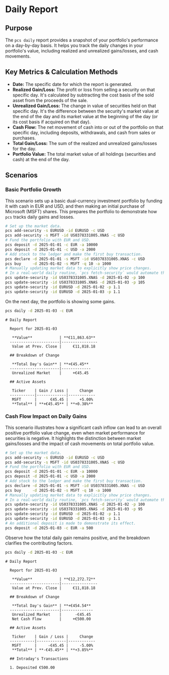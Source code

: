 # Daily Report

## Purpose

The `pcs daily` report provides a snapshot of your portfolio's performance on a day-by-day basis. It helps you track the daily changes in your portfolio's value, including realized and unrealized gains/losses, and cash movements.

## Key Metrics & Calculation Methods

*   **Date:** The specific date for which the report is generated.
*   **Realized Gain/Loss:** The profit or loss from selling a security on that specific day. It's calculated by subtracting the cost basis of the sold asset from the proceeds of the sale.
*   **Unrealized Gain/Loss:** The change in value of securities held on that specific day. It's the difference between the security's market value at the end of the day and its market value at the beginning of the day (or its cost basis if acquired on that day).
*   **Cash Flow:** The net movement of cash into or out of the portfolio on that specific day, including deposits, withdrawals, and cash from sales or purchases.
*   **Total Gain/Loss:** The sum of the realized and unrealized gains/losses for the day.
*   **Portfolio Value:** The total market value of all holdings (securities and cash) at the end of the day.

## Scenarios

### Basic Portfolio Growth

This scenario sets up a basic dual-currency investment portfolio by funding it with cash in EUR and USD, and then making an initial purchase of Microsoft (MSFT) shares. This prepares the portfolio to demonstrate how `pcs` tracks daily gains and losses.

```bash setup
# Set up the market data.
pcs add-security -s EURUSD -id EURUSD -c USD
pcs add-security -s MSFT -id US0378331005.XNAS -c USD
# Fund the portfolio with EUR and USD.
pcs deposit -d 2025-01-01 -c EUR -a 10000
pcs deposit -d 2025-01-01 -c USD -a 2000
# Add stock to the ledger and make the first buy transaction.
pcs declare -d 2025-01-01 -s MSFT -id US0378331005.XNAS -c USD
pcs buy     -d 2025-01-02 -s MSFT -q 10 -a 1000
# Manually updating market data to explicitly show price changes.
# In a real-world daily routine, `pcs fetch-security` would automate this.
pcs update-security -id US0378331005.XNAS -d 2025-01-02 -p 100
pcs update-security -id US0378331005.XNAS -d 2025-01-03 -p 105
pcs update-security -id EURUSD -d 2025-01-02 -p 1.1
pcs update-security -id EURUSD -d 2025-01-03 -p 1.1
```

On the next day, the portfolio is showing some gains.


```bash run
pcs daily -d 2025-01-03 -c EUR
```

```console check
# Daily Report
  
  Report for 2025-01-03
  
   **Value**            | **€11,863.63** 
  ----------------------|----------------
   Value at Prev. Close |     €11,818.18 
  
  ## Breakdown of Change
  
   **Total Day's Gain** | **+€45.45** 
  ----------------------|-------------
   Unrealized Market    |     +€45.45 
  
  ## Active Assets
  
   Ticker    | Gain / Loss |     Change 
  -----------|-------------|------------
   MSFT      |      €45.45 |     +5.00% 
   **Total** | **+€45.45** | **+0.38%**
```

### Cash Flow Impact on Daily Gains

This scenario illustrates how a significant cash inflow can lead to an overall positive portfolio value change, even when market performance for securities is negative. It highlights the distinction between market gains/losses and the impact of cash movements on total portfolio value.

```bash setup
# Set up the market data.
pcs add-security -s EURUSD -id EURUSD -c USD
pcs add-security -s MSFT -id US0378331005.XNAS -c USD
# Fund the portfolio with EUR and USD.
pcs deposit -d 2025-01-01 -c EUR -a 10000
pcs deposit -d 2025-01-01 -c USD -a 2000
# Add stock to the ledger and make the first buy transaction.
pcs declare -d 2025-01-01 -s MSFT -id US0378331005.XNAS -c USD
pcs buy     -d 2025-01-02 -s MSFT -q 10 -a 1000
# Manually updating market data to explicitly show price changes.
# In a real-world daily routine, `pcs fetch-security` would automate this.
pcs update-security -id US0378331005.XNAS -d 2025-01-02 -p 100
pcs update-security -id US0378331005.XNAS -d 2025-01-03 -p 95
pcs update-security -id EURUSD -d 2025-01-02 -p 1.1
pcs update-security -id EURUSD -d 2025-01-03 -p 1.1
# An additional deposit is made to demonstrate its effect.
pcs deposit -d 2025-01-03 -c EUR -a 500
```

Observe how the total daily gain remains positive, and the breakdown clarifies the contributing factors.


```bash run
pcs daily -d 2025-01-03 -c EUR
```

```console check
# Daily Report
  
  Report for 2025-01-03
  
   **Value**            | **€12,272.72** 
  ----------------------|----------------
   Value at Prev. Close |     €11,818.18 
  
  ## Breakdown of Change
  
   **Total Day's Gain** | **+€454.54** 
  ----------------------|--------------
   Unrealized Market    |      -€45.45 
   Net Cash Flow        |     +€500.00 
  
  ## Active Assets
  
   Ticker    | Gain / Loss |     Change 
  -----------|-------------|------------
   MSFT      |     -€45.45 |     -5.00% 
   **Total** | **-€45.45** | **+3.85%** 
  
  ## Intraday's Transactions
  
  1. Deposited €500.00
 ```